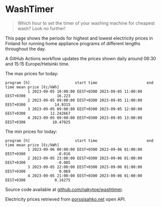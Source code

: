 
# WashTimer

> Which hour to set the timer of your washing machine for cheapest wash? Look no further!

This page shows the periods for highest and lowest electricity prices in Finland 
for running home appliance programs of different lengths throughout the day. 

A GitHub Actions workflow updates the prices shown daily around 06:30 and 15:15 Europe/Helsinki time.

The max prices for today:

	program [h]                    start time                      end time mean price [€c/kWh]
	          1 2023-09-05 10:00:00 EEST+0300 2023-09-05 11:00:00 EEST+0300              16.223
	          2 2023-09-05 09:00:00 EEST+0300 2023-09-05 11:00:00 EEST+0300             14.9315
	          3 2023-09-05 09:00:00 EEST+0300 2023-09-05 12:00:00 EEST+0300           12.242667
	          4 2023-09-05 09:00:00 EEST+0300 2023-09-05 13:00:00 EEST+0300            10.47025

The min prices for today:

	program [h]                    start time                      end time mean price [€c/kWh]
	          1 2023-09-06 00:00:00 EEST+0300 2023-09-06 01:00:00 EEST+0300              -0.016
	          2 2023-09-05 23:00:00 EEST+0300 2023-09-06 01:00:00 EEST+0300              -0.005
	          3 2023-09-05 22:00:00 EEST+0300 2023-09-06 01:00:00 EEST+0300               0.069
	          4 2023-09-05 21:00:00 EEST+0300 2023-09-06 01:00:00 EEST+0300             0.16275


Source code available at [github.com/nakytoe/washtimer](https://github.com/nakytoe/washtimer).

Electricity prices retrieved from [porssisahko.net](https://porssisahko.net/api) open API.
